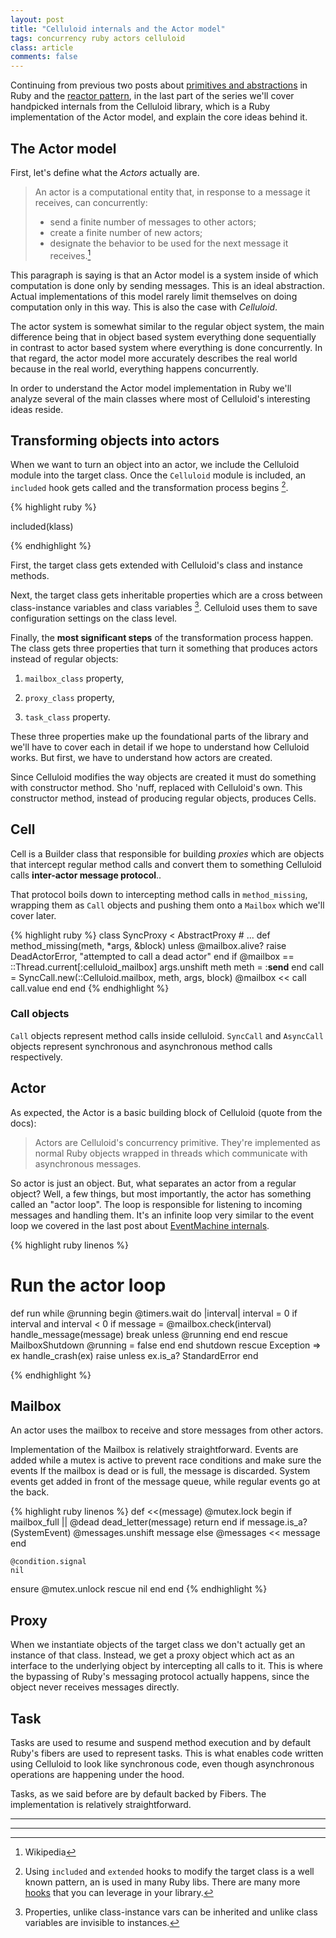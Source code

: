 ```yaml
---
layout: post
title: "Celluloid internals and the Actor model"
tags: concurrency ruby actors celluloid
class: article
comments: false
---
```


Continuing from previous two posts about [primitives and abstractions](link) in Ruby and the [reactor pattern](link), in the last part of the series we'll cover handpicked internals from the Celluloid library, which is a Ruby implementation of the Actor model, and explain the core ideas behind it.

## The Actor model

First, let's define what the *Actors* actually are.

> An actor is a computational entity that, in response to a message it receives, can concurrently:
> 
> * send a finite number of messages to other actors;
> * create a finite number of new actors;
> * designate the behavior to be used for the next message it receives.[^1]

This paragraph is saying is that an Actor model is a system inside of which computation is done only by sending messages. This is an ideal abstraction. Actual implementations of this model rarely limit themselves on doing computation only in this way. This is also the case with _Celluloid_.

The actor system is somewhat similar to the regular object system, the main difference being that in object based system everything done sequentially in contrast to actor based system where everything is done concurrently. In that regard, the actor model more accurately describes the real world because in the real world, everything happens concurrently.

In order to understand the Actor model implementation in Ruby we'll analyze several of the main classes where most of Celluloid's interesting ideas reside.

## Transforming objects into actors

When we want to turn an object into an actor, we include the Celluloid module into the target class. Once the `Celluloid` module is included, an `included` hook gets called and the transformation process begins [^2].

{% highlight ruby %}

 included(klass)

{% endhighlight %}

First, the target class gets extended with Celluloid's class and instance methods.

Next, the target class gets inheritable properties which are a cross between class-instance variables and class variables [^3]. Celluloid uses them to save configuration settings on the class level.

Finally, the **most significant steps** of the transformation process happen. The class gets three properties that turn it something that produces actors instead of regular objects:

1. `mailbox_class` property,

2. `proxy_class` property,

3. `task_class` property.

These three properties make up the foundational parts of the library and we'll have to cover each in detail if we hope to understand how Celluloid works. But first, we have to understand how actors are created.

Since Celluloid modifies the way objects are created it must do something with constructor method. Sho 'nuff, replaced with Celluloid's own. This constructor method, instead of producing regular objects, produces Cells.

## Cell

Cell is a Builder class that responsible for building _proxies_ which are objects that intercept regular method calls and convert them to something Celluloid calls **inter-actor message protocol**..

That protocol boils down to intercepting method calls in `method_missing`, wrapping them as `Call` objects and pushing them onto a `Mailbox` which we'll cover later.


{% highlight ruby %}
  class SyncProxy < AbstractProxy
    # ...
    def method_missing(meth, *args, &block)
    unless @mailbox.alive?
      raise DeadActorError, "attempted to call a dead actor"
    end
    if @mailbox == ::Thread.current[:celluloid_mailbox]
      args.unshift meth
      meth = :__send__
    end
    call = SyncCall.new(::Celluloid.mailbox, meth, args, block)
    @mailbox << call
    call.value
  end
end
{% endhighlight %}

### Call objects

`Call` objects represent method calls inside celluloid. `SyncCall` and `AsyncCall` objects represent synchronous and asynchronous method calls respectively.

## Actor

As expected, the Actor is a basic building block of Celluloid (quote from the docs):

> Actors are Celluloid's concurrency primitive. They're implemented as
normal Ruby objects wrapped in threads which communicate with asynchronous
messages.

So actor is just an object. But, what separates an actor from a regular object? Well, a few things, but most importantly, the actor has something called an "actor loop". The loop is responsible for listening to incoming messages and handling them. It's an infinite loop very similar to the event loop we covered in the last post about [EventMachine internals](/eventmachine_internals_and_the_reactor_pattern).

{% highlight ruby linenos %}

# Run the actor loop
def run
  while @running
    begin
      @timers.wait do |interval|
        interval = 0 if interval and interval < 0
        if message = @mailbox.check(interval)
          handle_message(message)
          break unless @running
        end
      end
    rescue MailboxShutdown
      @running = false
    end
  end
  shutdown
rescue Exception => ex
  handle_crash(ex)
  raise unless ex.is_a? StandardError
end

{% endhighlight %}

## Mailbox

An actor uses the mailbox to receive and store messages from other actors.

Implementation of the Mailbox is relatively straightforward. Events are added while a mutex is active to prevent race conditions and make sure the events  If the mailbox is dead or is full, the message is discarded. System events get added in front of the message queue, while regular events go at the back.

{% highlight ruby linenos %}
def <<(message)
  @mutex.lock
  begin
    if mailbox_full || @dead
      dead_letter(message)
      return
    end
    if message.is_a?(SystemEvent)
      @messages.unshift message
    else
      @messages << message
    end
	
    @condition.signal
    nil
  ensure
    @mutex.unlock rescue nil
  end
end
{% endhighlight %}

## Proxy

When we instantiate objects of the target class we don't actually get an instance of that class. Instead, we get a proxy object which act as an interface to the underlying object by intercepting all calls to it. This is where the bypassing of Ruby's messaging protocol actually happens, since the object never receives messages directly.

## Task

Tasks are used to resume and suspend method execution and by default Ruby's fibers are used to represent tasks. This is what enables code written using Celluloid to look like synchronous code, even though asynchronous operations are happening under the hood.

Tasks, as we said before are by default backed by Fibers. The implementation is relatively straightforward.

---

<div id="funnelFormContainer"></div>
<script type="text/javascript" src="//funnelnow.com/widget/361"></script>

---
[^1]: Wikipedia
[^2]: Using `included` and `extended` hooks to modify the target class is a well known pattern, an is used in many Ruby libs. There are many more [hooks](http://stackoverflow.com/a/5168554) that you can leverage in your library.
[^3]: Properties, unlike class-instance vars can be inherited and unlike class variables are invisible to instances.

